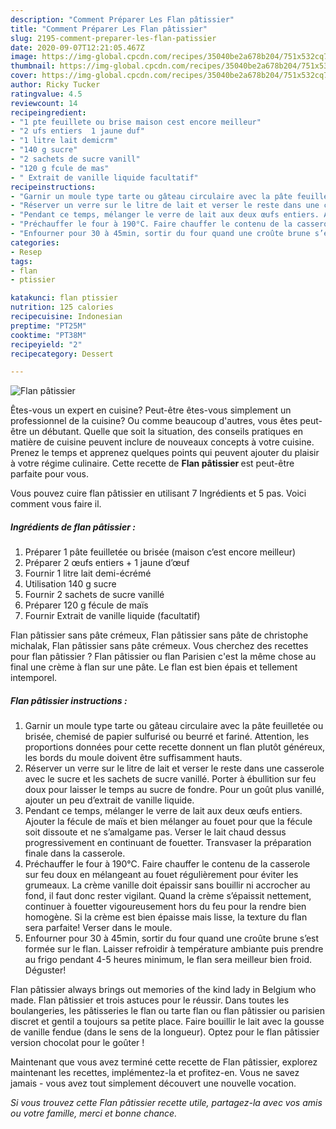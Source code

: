 ```yaml
---
description: "Comment Préparer Les Flan pâtissier"
title: "Comment Préparer Les Flan pâtissier"
slug: 2195-comment-preparer-les-flan-patissier
date: 2020-09-07T12:21:05.467Z
image: https://img-global.cpcdn.com/recipes/35040be2a678b204/751x532cq70/flan-patissier-photo-principale-de-la-recette.jpg
thumbnail: https://img-global.cpcdn.com/recipes/35040be2a678b204/751x532cq70/flan-patissier-photo-principale-de-la-recette.jpg
cover: https://img-global.cpcdn.com/recipes/35040be2a678b204/751x532cq70/flan-patissier-photo-principale-de-la-recette.jpg
author: Ricky Tucker
ratingvalue: 4.5
reviewcount: 14
recipeingredient:
- "1 pte feuillete ou brise maison cest encore meilleur"
- "2 ufs entiers  1 jaune duf"
- "1 litre lait demicrm"
- "140 g sucre"
- "2 sachets de sucre vanill"
- "120 g fcule de mas"
- " Extrait de vanille liquide facultatif"
recipeinstructions:
- "Garnir un moule type tarte ou gâteau circulaire avec la pâte feuilletée ou brisée, chemisé de papier sulfurisé ou beurré et fariné. Attention, les proportions données pour cette recette donnent un flan plutôt généreux, les bords du moule doivent être suffisamment hauts."
- "Réserver un verre sur le litre de lait et verser le reste dans une casserole avec le sucre et les sachets de sucre vanillé. Porter à ébullition sur feu doux pour laisser le temps au sucre de fondre. Pour un goût plus vanillé, ajouter un peu d’extrait de vanille liquide."
- "Pendant ce temps, mélanger le verre de lait aux deux œufs entiers. Ajouter la fécule de maïs et bien mélanger au fouet pour que la fécule soit dissoute et ne s’amalgame pas. Verser le lait chaud dessus progressivement en continuant de fouetter. Transvaser la préparation finale dans la casserole."
- "Préchauffer le four à 190°C. Faire chauffer le contenu de la casserole sur feu doux en mélangeant au fouet régulièrement pour éviter les grumeaux. La crème vanille doit épaissir sans bouillir ni accrocher au fond, il faut donc rester vigilant. Quand la crème s’épaissit nettement, continuer à fouetter vigoureusement hors du feu pour la rendre bien homogène. Si la crème est bien épaisse mais lisse, la texture du flan sera parfaite! Verser dans le moule."
- "Enfourner pour 30 à 45min, sortir du four quand une croûte brune s’est formée sur le flan. Laisser refroidir à température ambiante puis prendre au frigo pendant 4-5 heures minimum, le flan sera meilleur bien froid. Déguster!"
categories:
- Resep
tags:
- flan
- ptissier

katakunci: flan ptissier 
nutrition: 125 calories
recipecuisine: Indonesian
preptime: "PT25M"
cooktime: "PT38M"
recipeyield: "2"
recipecategory: Dessert

---
```



![Flan pâtissier](https://img-global.cpcdn.com/recipes/35040be2a678b204/751x532cq70/flan-patissier-photo-principale-de-la-recette.jpg)

Êtes-vous un expert en cuisine? Peut-être êtes-vous simplement un professionnel de la cuisine? Ou comme beaucoup d'autres, vous êtes peut-être un débutant. Quelle que soit la situation, des conseils pratiques en matière de cuisine peuvent inclure de nouveaux concepts à votre cuisine. Prenez le temps et apprenez quelques points qui peuvent ajouter du plaisir à votre régime culinaire. Cette recette de <strong> Flan pâtissier </strong> est peut-être parfaite pour vous.

<!--inarticleads1-->

Vous pouvez cuire flan pâtissier en utilisant 7 Ingrédients et 5 pas. Voici comment vous faire il.

##### Ingrédients de flan pâtissier :

1. Préparer 1 pâte feuilletée ou brisée (maison c’est encore meilleur)
1. Préparer 2 œufs entiers + 1 jaune d’œuf
1. Fournir 1 litre lait demi-écrémé
1. Utilisation 140 g sucre
1. Fournir 2 sachets de sucre vanillé
1. Préparer 120 g fécule de maïs
1. Fournir  Extrait de vanille liquide (facultatif)


Flan pâtissier sans pâte crémeux, Flan pâtissier sans pâte de christophe michalak, Flan pâtissier sans pâte crémeux. Vous cherchez des recettes pour flan pâtissier ? Flan pâtissier ou flan Parisien c&#39;est la même chose au final une crème à flan sur une pâte. Le flan est bien épais et tellement intemporel. 

<!--inarticleads2-->

##### Flan pâtissier instructions :

1. Garnir un moule type tarte ou gâteau circulaire avec la pâte feuilletée ou brisée, chemisé de papier sulfurisé ou beurré et fariné. Attention, les proportions données pour cette recette donnent un flan plutôt généreux, les bords du moule doivent être suffisamment hauts.
1. Réserver un verre sur le litre de lait et verser le reste dans une casserole avec le sucre et les sachets de sucre vanillé. Porter à ébullition sur feu doux pour laisser le temps au sucre de fondre. Pour un goût plus vanillé, ajouter un peu d’extrait de vanille liquide.
1. Pendant ce temps, mélanger le verre de lait aux deux œufs entiers. Ajouter la fécule de maïs et bien mélanger au fouet pour que la fécule soit dissoute et ne s’amalgame pas. Verser le lait chaud dessus progressivement en continuant de fouetter. Transvaser la préparation finale dans la casserole.
1. Préchauffer le four à 190°C. Faire chauffer le contenu de la casserole sur feu doux en mélangeant au fouet régulièrement pour éviter les grumeaux. La crème vanille doit épaissir sans bouillir ni accrocher au fond, il faut donc rester vigilant. Quand la crème s’épaissit nettement, continuer à fouetter vigoureusement hors du feu pour la rendre bien homogène. Si la crème est bien épaisse mais lisse, la texture du flan sera parfaite! Verser dans le moule.
1. Enfourner pour 30 à 45min, sortir du four quand une croûte brune s’est formée sur le flan. Laisser refroidir à température ambiante puis prendre au frigo pendant 4-5 heures minimum, le flan sera meilleur bien froid. Déguster!


Flan pâtissier always brings out memories of the kind lady in Belgium who made. Flan pâtissier et trois astuces pour le réussir. Dans toutes les boulangeries, les pâtisseries le flan ou tarte flan ou flan pâtissier ou parisien discret et gentil a toujours sa petite place. Faire bouillir le lait avec la gousse de vanille fendue (dans le sens de la longueur). Optez pour le flan pâtissier version chocolat pour le goûter ! 

<!--inarticleads1-->

<p>
Maintenant que vous avez terminé cette recette de Flan pâtissier, explorez maintenant les recettes, implémentez-la et profitez-en. Vous ne savez jamais - vous avez tout simplement découvert une nouvelle vocation.
</p>

<p>
<i>Si vous trouvez cette Flan pâtissier recette utile, partagez-la avec vos amis ou votre famille, merci et bonne chance.</i>
</p>
